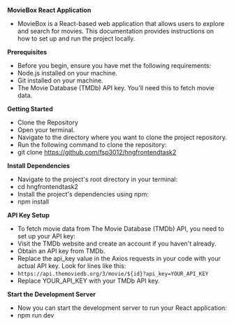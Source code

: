 **MovieBox React Application**
- MovieBox is a React-based web application that allows users to explore and search for movies. This documentation provides instructions on how to set up and run the project locally.

**Prerequisites**
- Before you begin, ensure you have met the following requirements:
- Node.js installed on your machine.
- Git installed on your machine.
- The Movie Database (TMDb) API key. You'll need this to fetch movie data.

**Getting Started**
- Clone the Repository
- Open your terminal.
- Navigate to the directory where you want to clone the project repository.
- Run the following command to clone the repository:
- git clone <https://github.com/fsp3012/hngfrontendtask2>

**Install Dependencies**
- Navigate to the project's root directory in your terminal:
- cd hngfrontendtask2
- Install the project's dependencies using npm:
- npm install

**API Key Setup**
- To fetch movie data from The Movie Database (TMDb) API, you need to set up your API key:
- Visit the TMDb website and create an account if you haven't already.
- Obtain an API key from TMDb.
- Replace the api_key value in the Axios requests in your code with your actual API key. Look for lines like this:
- `https://api.themoviedb.org/3/movie/${id}?api_key=YOUR_API_KEY`
- Replace YOUR_API_KEY with your TMDb API key.

**Start the Development Server**
- Now you can start the development server to run your React application:
- npm run dev
